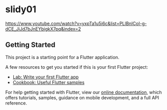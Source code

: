 # slidy01

https://www.youtube.com/watch?v=yxpTa1u5i6c&list=PLlBnICoI-g-dCE_JiJd7bJnEYbigkX7pq&index=2

## Getting Started

This project is a starting point for a Flutter application.

A few resources to get you started if this is your first Flutter project:

- [Lab: Write your first Flutter app](https://flutter.dev/docs/get-started/codelab)
- [Cookbook: Useful Flutter samples](https://flutter.dev/docs/cookbook)

For help getting started with Flutter, view our
[online documentation](https://flutter.dev/docs), which offers tutorials,
samples, guidance on mobile development, and a full API reference.
